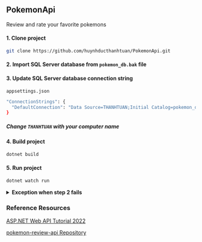 ## PokemonApi

Review and rate your favorite pokemons

#### 1. Clone project

```bash
git clone https://github.com/huynhducthanhtuan/PokemonApi.git
```

#### 2. Import SQL Server database from `pokemon_db.bak` file

#### 3. Update SQL Server database connection string

`appsettings.json`

```bash
"ConnectionStrings": {
  "DefaultConnection": "Data Source=THANHTUAN;Initial Catalog=pokemon_db;Integrated Security=True;Connect Timeout=30;Encrypt=False;Trust Server Certificate=False;Application Intent=ReadWrite;Multi Subnet Failover=False"
}
```

##### Change `THANHTUAN` with your computer name

#### 4. Build project

```bash
dotnet build
```

#### 5. Run project

```bash
dotnet watch run
```

<details><summary><b>Exception when step 2 fails</b></summary>

#### 1. Install dotnet-ef if not already

```bash
dotnet tool install --global dotnet-ef
```

#### 2. Create a migration

```bash
dotnet-ef migrations add Init
```

#### 3. Update database definition from migration

```bash
dotnet-ef database update
```

#### 4. Seeding data

```bash
dotnet run seeddata
```

</details>

### Reference Resources

[ASP.NET Web API Tutorial 2022](https://www.youtube.com/playlist?list=PL82C6-O4XrHdiS10BLh23x71ve9mQCln0)

[pokemon-review-api Repository](https://github.com/teddysmithdev/pokemon-review-api)
